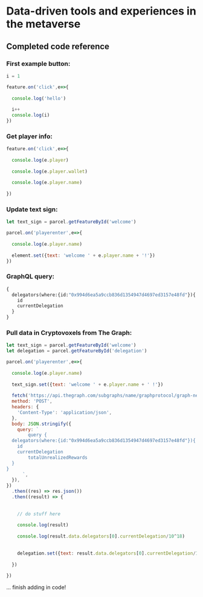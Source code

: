 # Data-driven tools and experiences in the metaverse



## Completed code reference

### First example button:
```js
i = 1

feature.on('click',e=>{
  
  console.log('hello')
  
  i++
  console.log(i)
})
```


### Get player info:
```js
feature.on('click',e=>{
  
  console.log(e.player)
  
  console.log(e.player.wallet)
  
  console.log(e.player.name)
  
})
```


### Update text sign:
```js
let text_sign = parcel.getFeatureById('welcome')

parcel.on('playerenter',e=>{
  
  console.log(e.player.name)
  
  element.set({text: 'welcome ' + e.player.name + '!'})
})
```


### GraphQL query:
```graphql
{
  delegators(where:{id:"0x994d6ea5a9ccb836d1354947d4697ed3157e48fd"}){
    id
    currentDelegation
  }
}
```


### Pull data in Cryptovoxels from The Graph:
```js
let text_sign = parcel.getFeatureById('welcome')
let delegation = parcel.getFeatureById('delegation')

parcel.on('playerenter',e=>{
  
  console.log(e.player.name)
  
  text_sign.set({text: 'welcome ' + e.player.name + ' !'})
  
  fetch('https://api.thegraph.com/subgraphs/name/graphprotocol/graph-network-analytics', {
  method: 'POST',
  headers: {
    'Content-Type': 'application/json',
  },
  body: JSON.stringify({
    query: `
        query {
  delegators(where:{id:"0x994d6ea5a9ccb836d1354947d4697ed3157e48fd"}){
    id
    currentDelegation
		totalUnrealizedRewards
  }
}
      `,
  }),
})
  .then((res) => res.json())
  .then((result) => {
    
    
    // do stuff here
    
    console.log(result)  
    
    console.log(result.data.delegators[0].currentDelegation/10^18)    
    
        
    delegation.set({text: result.data.delegators[0].currentDelegation/10^18})    
  
  }) 
  
})
```



... finish adding in code!


